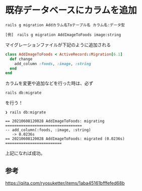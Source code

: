 # 既存データベースにカラムを追加

  ```ターミナル
  rails g migration Addカラム名Toテーブル名 カラム名:データ型
  
  [例]　rails g migration AddImageToFoods image:string
  ```

マイグレーションファイルが下記のように追加される

```20210608120028_add_image_to_foods.rb
class AddImageToFoods < ActiveRecord::Migration[6.1]
  def change
    add_column :foods, :image, :string
  end
end
```

カラムを変更や追加などを行った時は、必ず

`rails db:migrate`

を行う！

```ターミナル
❯ rails db:migrate

== 20210608120028 AddImageToFoods: migrating ==================================
-- add_column(:foods, :image, :string)
   -> 0.0236s
== 20210608120028 AddImageToFoods: migrated (0.0236s) =========================
```

上記になれば成功。

## 参考
https://qiita.com/ryosuketter/items/1aba45161bfffefed68b
